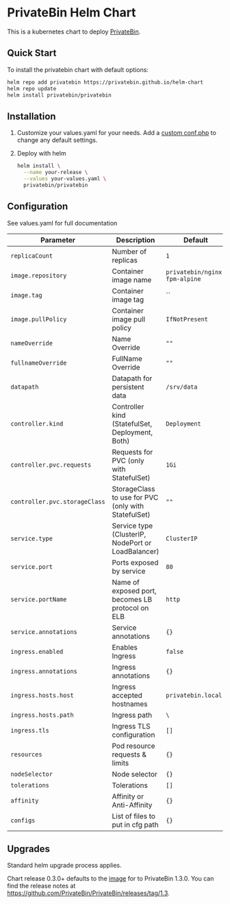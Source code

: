 # PrivateBin Helm Chart

This is a kubernetes chart to deploy [PrivateBin](https://github.com/PrivateBin/PrivateBin).

## Quick Start

To install the privatebin chart with default options:

```bash
helm repo add privatebin https://privatebin.github.io/helm-chart
helm repo update
helm install privatebin/privatebin
```

## Installation

1. Customize your values.yaml for your needs. Add a [custom conf.php](https://github.com/PrivateBin/PrivateBin/blob/master/cfg/conf.sample.php) to change any default settings.

1. Deploy with helm

    ```bash
    helm install \
      --name your-release \
      --values your-values.yaml \
      privatebin/privatebin
    ```

## Configuration

See values.yaml for full documentation

|              Parameter       |                    Description                     |                     Default                      |
| ---------------------------- | -------------------------------------------------- | ------------------------------------------------ |
| `replicaCount`               | Number of replicas                                 | `1`                                              |
| `image.repository`           | Container image name                               | `privatebin/nginx-fpm-alpine`                    |
| `image.tag`                  | Container image tag                                | ``                                               |
| `image.pullPolicy`           | Container image pull policy                        | `IfNotPresent`                                   |
| `nameOverride`               | Name Override                                      | `""`                                             |
| `fullnameOverride`           | FullName Override                                  | `""`                                             |
| `datapath`                   | Datapath for persistent data                       | `/srv/data`                                      |
| `controller.kind`            | Controller kind (StatefulSet, Deployment, Both)    | `Deployment`                                     |
| `controller.pvc.requests`    | Requests for PVC (only with StatefulSet)           | `1Gi`                                            |
| `controller.pvc.storageClass`| StorageClass to use for PVC (only with StatefulSet)| `""`                                             |
| `service.type`               | Service type (ClusterIP, NodePort or LoadBalancer) | `ClusterIP`                                      |
| `service.port`               | Ports exposed by service                           | `80`                                             |
| `service.portName`           | Name of exposed port, becomes LB protocol on ELB   | `http`                                           |
| `service.annotations`        | Service annotations                                | `{}`                                             |
| `ingress.enabled`            | Enables Ingress                                    | `false`                                          |
| `ingress.annotations`        | Ingress annotations                                | `{}`                                             |
| `ingress.hosts.host`         | Ingress accepted hostnames                         | `privatebin.local`                               |
| `ingress.hosts.path`         | Ingress path                                       | `\`                                              |
| `ingress.tls`                | Ingress TLS configuration                          | `[]`                                             |
| `resources`                  | Pod resource requests & limits                     | `{}`                                             |
| `nodeSelector`               | Node selector                                      | `{}`                                             |
| `tolerations`                | Tolerations                                        | `[]`                                             |
| `affinity`                   | Affinity or Anti-Affinity                          | `{}`                                             |
| `configs`                    | List of files to put in cfg path                   | `{}`                                             |

## Upgrades
Standard helm upgrade process applies.

Chart release 0.3.0+ defaults to the [image](https://github.com/PrivateBin/docker-nginx-fpm-alpine/releases/tag/1.3.0-alpine3.10) for to PrivateBin 1.3.0. You can find the release notes at https://github.com/PrivateBin/PrivateBin/releases/tag/1.3.
